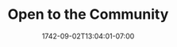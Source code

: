 ---
title: "Open to the Community"
date: 1742-09-02T13:04:01-07:00
draft: false

image: makerspace-2024x1518.jpeg

subTitle: Use our fully-equipped shop

---